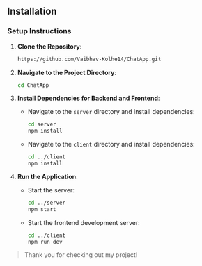## Installation

### Setup Instructions  

1. **Clone the Repository**:  
   ```bash  
   https://github.com/Vaibhav-Kolhe14/ChatApp.git  
   ```  

2. **Navigate to the Project Directory**:  
   ```bash  
   cd ChatApp  
   ```  

3. **Install Dependencies for Backend and Frontend**:  
   - Navigate to the `server` directory and install dependencies:  
     ```bash  
     cd server  
     npm install  
     ```  
   - Navigate to the `client` directory and install dependencies:  
     ```bash  
     cd ../client 
     npm install  
     ```  

5. **Run the Application**:  
   - Start the server:  
     ```bash  
     cd ../server  
     npm start  
     ```  
   - Start the frontend development server:  
     ```bash  
     cd ../client 
     npm run dev  
     ```


> Thank you for checking out my project! 

